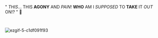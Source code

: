 " *THIS*... THIS **AGONY** AND *PAIN*! **WHO** AM I *SUPPOSED* TO **TAKE** IT *OUT* ON!? " 💢

<br>

![ezgif-5-c1df091f93](https://github.com/bagofbombs/bagofbombs/assets/132232836/a9385fb0-0da7-4691-8074-7846c688ab32)

<br>




